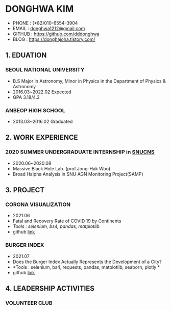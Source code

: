 # DONGHWA KIM
- PHONE : (+82)010-6554-3904
- EMAIL : donghwa1212@gmail.com
- GITHUB : https://github.com/dddonghwa
- BLOG : https://donghajoha.tistory.com/

## 1. EDUATION

### SEOUL NATIONAL UNIVERSITY 
- B.S Major in Astronomy, Minor in Physics in the Department of Physics & Astronomy
- 2016.03~2022.02 Expected
- GPA 3.18/4.3

### ANBEOP HIGH SCHOOL
- 2013.03~2016.02 Graduated

## 2. WORK EXPERIENCE
### 2020 SUMMER UNDERGRADUATE INTERNSHIP in [SNUCNS](https://science.snu.ac.kr/)
- 2020.06~2020.08
- Massive Black Hole Lab. (prof.Jong-Hak Woo)
- Broad Halpha Analysis in SNU AGN Monitoring Project(SAMP)


## 3. PROJECT
### CORONA VISUALIZATION
- 2021.06
- Fatal and Recovery Rate of COVID 19 by Continents 
- *Tools : selenium, bs4, pandas, matplotlib*
- github [link](https://github.com/likelion-aischool-10-teamproject/corona-visualization)

### BURGER INDEX 
- 2021.07
- Does the Burger Index Actually Represents the Development of a City?
- *Tools : selenium, bs4, requests, pandas, matplotlib, seaborn, plotly *
- github [link](https://github.com/likelion-aischool-10-teamproject/burger-index)

## 4. LEADERSHIP ACTIVITIES
### VOLUNTEER CLUB

